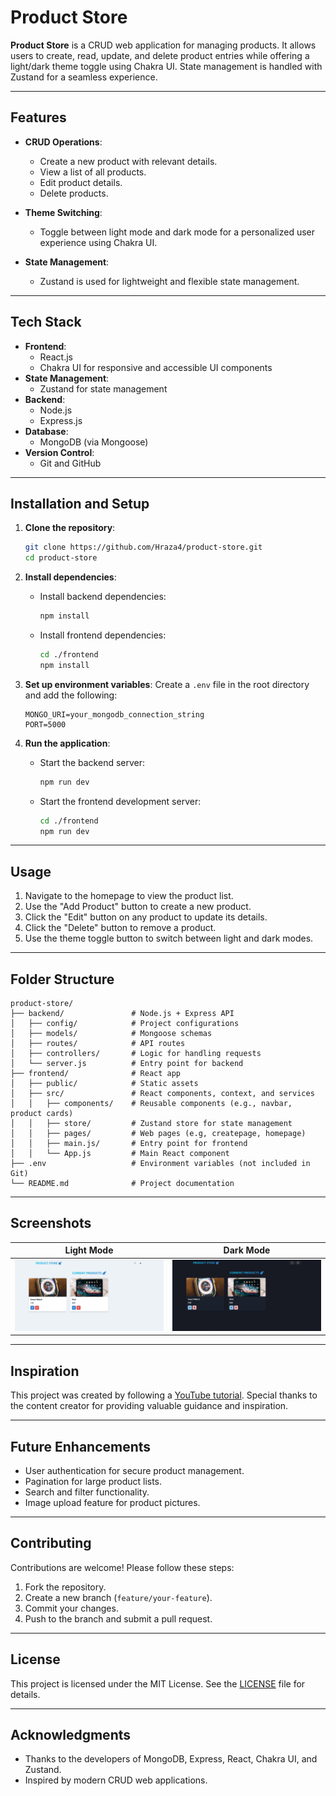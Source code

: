 # Product Store

**Product Store** is a CRUD web application for managing products. It allows users to create, read, update, and delete product entries while offering a light/dark theme toggle using Chakra UI. State management is handled with Zustand for a seamless experience.

---

## Features

- **CRUD Operations**:
  - Create a new product with relevant details.
  - View a list of all products.
  - Edit product details.
  - Delete products.

- **Theme Switching**:
  - Toggle between light mode and dark mode for a personalized user experience using Chakra UI.

- **State Management**:
  - Zustand is used for lightweight and flexible state management.

---

## Tech Stack

- **Frontend**:
  - React.js
  - Chakra UI for responsive and accessible UI components
- **State Management**:
  - Zustand for state management
- **Backend**:
  - Node.js
  - Express.js
- **Database**:
  - MongoDB (via Mongoose)
- **Version Control**:
  - Git and GitHub

---

## Installation and Setup

1. **Clone the repository**:
   ```bash
   git clone https://github.com/Hraza4/product-store.git
   cd product-store
   ```

2. **Install dependencies**:

   - Install backend dependencies:
     ```bash
     npm install
     ```

   - Install frontend dependencies:
     ```bash
     cd ./frontend
     npm install
     ```

3. **Set up environment variables**:
   Create a `.env` file in the root directory and add the following:
   ```env
   MONGO_URI=your_mongodb_connection_string
   PORT=5000
   ```

4. **Run the application**:

   - Start the backend server:
     ```bash
     npm run dev
     ```

   - Start the frontend development server:
     ```bash
     cd ./frontend
     npm run dev
     ```

---

## Usage

1. Navigate to the homepage to view the product list.
2. Use the "Add Product" button to create a new product.
3. Click the "Edit" button on any product to update its details.
4. Click the "Delete" button to remove a product.
5. Use the theme toggle button to switch between light and dark modes.

---

## Folder Structure

```
product-store/
├── backend/               # Node.js + Express API
│   ├── config/            # Project configurations
│   ├── models/            # Mongoose schemas
│   ├── routes/            # API routes
│   ├── controllers/       # Logic for handling requests
│   └── server.js          # Entry point for backend
├── frontend/              # React app
│   ├── public/            # Static assets
│   ├── src/               # React components, context, and services
│   │   ├── components/    # Reusable components (e.g., navbar, product cards)
│   │   ├── store/         # Zustand store for state management
│   │   ├── pages/         # Web pages (e.g, createpage, homepage)
│   │   ├── main.js/       # Entry point for frontend
│   │   └── App.js         # Main React component
├── .env                   # Environment variables (not included in Git)
└── README.md              # Project documentation
```

---

## Screenshots

| Light Mode                                | Dark Mode                                |
|-------------------------------------------|------------------------------------------|
| ![Light Mode Screenshot](https://github.com/Hraza4/product-store/blob/main/light_mode_screenshot.png?raw=true) | ![Dark Mode Screenshot](https://github.com/Hraza4/product-store/blob/main/dark_mode_screenshot.png?raw=true) |

---

## Inspiration

This project was created by following a [YouTube tutorial](https://www.youtube.com/watch?v=O3BUHwfHf84). Special thanks to the content creator for providing valuable guidance and inspiration.

---

## Future Enhancements

- User authentication for secure product management.
- Pagination for large product lists.
- Search and filter functionality.
- Image upload feature for product pictures.

---

## Contributing

Contributions are welcome! Please follow these steps:

1. Fork the repository.
2. Create a new branch (`feature/your-feature`).
3. Commit your changes.
4. Push to the branch and submit a pull request.

---

## License

This project is licensed under the MIT License. See the [LICENSE](https://github.com/Hraza4/product-store/blob/e5c8f93858b0a6da697e09a36e6f37a3654050da/LICENSE) file for details.

---

## Acknowledgments

- Thanks to the developers of MongoDB, Express, React, Chakra UI, and Zustand.
- Inspired by modern CRUD web applications.

